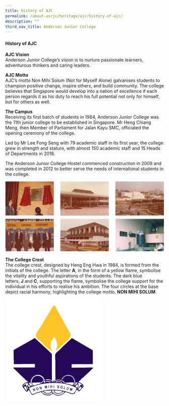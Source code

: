 ```yaml
---
title: History of AJC
permalink: /about-asrjc/heritage/ajc/history-of-ajc/
description: ""
third_nav_title: Anderson Junior College
---
```

#### History of AJC

**AJC Vision**  
Anderson Junior College’s vision is to nurture passionate learners, adventurous thinkers and caring leaders.

**AJC Motto**  
AJC’s motto Non Mihi Solum (Not for Myself Alone) galvanises students to champion positive change, inspire others, and build community. The college believes that Singapore would develop into a nation of excellence if each person regards it as his duty to reach his full potential not only for himself, but for others as well.

**The Campus**  
Receiving its first batch of students in 1984, Anderson Junior College was the 11th junior college to be established in Singapore. Mr Heng Chiang Meng, then Member of Parliament for Jalan Kayu SMC, officiated the opening ceremony of the college.

Led by Mr Lee Fong Seng with 79 academic staff in its first year, the college grew in strength and stature, with almost 150 academic staff and 15 Heads of Departments in 2018.

The Anderson Junior College Hostel commenced construction in 2009 and was completed in 2012 to better serve the needs of international students in the college.

![](/images/AJC.jpg)


**The College Crest**  
The college crest, designed by Heng Eng Hwa in 1984, is formed from the initials of the college. The letter **A**, in the form of a yellow flame, symbolise the vitality and youthful aspirations of the students. The dark blue letters, **J** and **C**, supporting the flame, symbolise the college support for the individual in his efforts to realise his ambition. The four circles at the base depict racial harmony, highlighting the college motto, **NON MIHI SOLUM**.

![](/images/Anderson_Junior_College_logo.png)